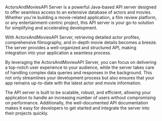 ActorsAndMoviesAPI Server is a powerful Java-based API server designed to offer seamless access to an extensive database of actors and movies. Whether you're building a movie-related application, a film review platform, or any entertainment-centric project, this API server is your go-to solution for simplifying and accelerating development.

With ActorsAndMoviesAPI Server, retrieving detailed actor profiles, comprehensive filmography, and in-depth movie details becomes a breeze. The server provides a well-organized and structured API, making integration into your application a seamless process.

By leveraging the ActorsAndMoviesAPI Server, you can focus on delivering a top-notch user experience to your audience, while the server takes care of handling complex data queries and responses in the background. This not only streamlines your development process but also ensures that your app remains up-to-date with the latest actor and movie information.

The API server is built to be scalable, robust, and efficient, allowing your application to handle an increasing number of users without compromising on performance. Additionally, the well-documented API documentation makes it easy for developers to get started and integrate the server into their projects quickly.
